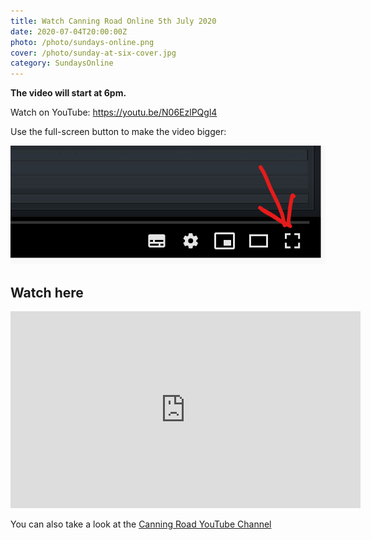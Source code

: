 ```yaml
---
title: Watch Canning Road Online 5th July 2020
date: 2020-07-04T20:00:00Z
photo: /photo/sundays-online.png
cover: /photo/sunday-at-six-cover.jpg
category: SundaysOnline
---
```


**The video will start at 6pm.**

Watch on YouTube: <https://youtu.be/N06EzlPQgl4>

Use the full-screen button to make the video bigger:

<img class="fn cb ma0" alt="Full screen button" src="/photo/full-screen-video.png">

## Watch here

<iframe width="560" height="315" src="https://www.youtube.com/embed/N06EzlPQgl4" frameborder="0" allow="accelerometer; autoplay; encrypted-media; gyroscope; picture-in-picture" allowfullscreen></iframe>


You can also take a look at the [Canning Road YouTube Channel](
https://www.youtube.com/channel/UCLlyMMvV26OndAy_ep7gv4A)
